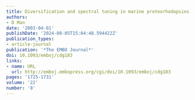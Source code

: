 ```yaml
---
title: Diversification and spectral tuning in marine proteorhodopsins
authors:
- D Man
date: '2003-04-01'
publishDate: '2024-08-05T15:04:48.594422Z'
publication_types:
- article-journal
publication: '*The EMBO Journal*'
doi: 10.1093/emboj/cdg183
links:
- name: URL
  url: http://emboj.embopress.org/cgi/doi/10.1093/emboj/cdg183
pages: '1725-1731'
volume: '22'
number: '8'
---
```

